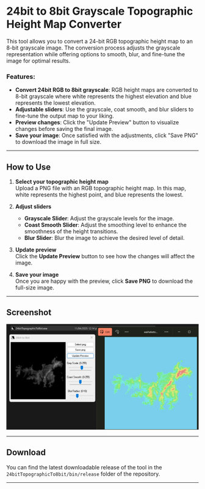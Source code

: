 # 24bit to 8bit Grayscale Topographic Height Map Converter

This tool allows you to convert a 24-bit RGB topographic height map to an 8-bit grayscale image. The conversion process adjusts the grayscale representation while offering options to smooth, blur, and fine-tune the image for optimal results.

### Features:
- **Convert 24bit RGB to 8bit grayscale**: RGB height maps are converted to 8-bit grayscale where white represents the highest elevation and blue represents the lowest elevation.
- **Adjustable sliders**: Use the grayscale, coat smooth, and blur sliders to fine-tune the output map to your liking.
- **Preview changes**: Click the "Update Preview" button to visualize changes before saving the final image.
- **Save your image**: Once satisfied with the adjustments, click "Save PNG" to download the image in full size.

---

## How to Use

1. **Select your topographic height map**  
   Upload a PNG file with an RGB topographic height map. In this map, white represents the highest point, and blue represents the lowest.

2. **Adjust sliders**  
   - **Grayscale Slider**: Adjust the grayscale levels for the image.
   - **Coast Smooth Slider**: Adjust the smoothing level to enhance the smoothness of the height transitions.
   - **Blur Slider**: Blur the image to achieve the desired level of detail.

3. **Update preview**  
   Click the **Update Preview** button to see how the changes will affect the image.

4. **Save your image**  
   Once you are happy with the preview, click **Save PNG** to download the full-size image.

---

## Screenshot

![Screenshot of the Converter Tool](https://raw.githubusercontent.com/bmgjet/24bitTopographicTo8bit/refs/heads/master/appscreenshot.png)

---

## Download

You can find the latest downloadable release of the tool in the `24bitTopographicTo8bit/bin/release` folder of the repository.

---

